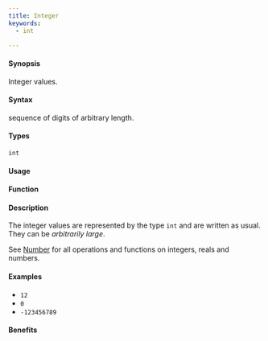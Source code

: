 ```yaml
---
title: Integer
keywords:
  - int

---
```


#### Synopsis

Integer values.

#### Syntax

sequence of digits of arbitrary length.

#### Types

`int`

#### Usage

#### Function

#### Description

The integer values are represented by the type `int` and are written as usual. They can be _arbitrarily large_.

See [Number](/Rascal/Expressions/Values/Number) for all operations and functions on integers, reals and numbers.

#### Examples

*  `12`
*  `0`
*  `-123456789`

#### Benefits



